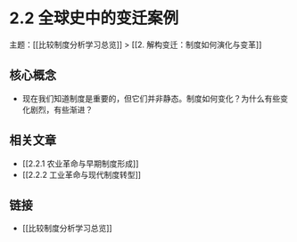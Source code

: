 # 2.2 全球史中的变迁案例

主题：[[比较制度分析学习总览]] > [[2. 解构变迁：制度如何演化与变革]]

## 核心概念

- 现在我们知道制度是重要的，但它们并非静态。制度如何变化？为什么有些变化剧烈，有些渐进？

## 相关文章

- [[2.2.1 农业革命与早期制度形成]]
- [[2.2.2 工业革命与现代制度转型]]

## 链接

- [[比较制度分析学习总览]]
